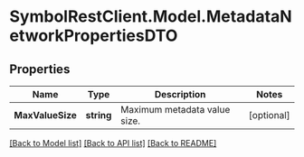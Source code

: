 # SymbolRestClient.Model.MetadataNetworkPropertiesDTO

## Properties

Name | Type | Description | Notes
------------ | ------------- | ------------- | -------------
**MaxValueSize** | **string** | Maximum metadata value size. | [optional] 

[[Back to Model list]](../README.md#documentation-for-models) [[Back to API list]](../README.md#documentation-for-api-endpoints) [[Back to README]](../README.md)

